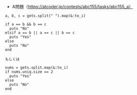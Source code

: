 - A問題（https://atcoder.jp/contests/abc155/tasks/abc155_a）

```
a, b, c = gets.split(" ").map(&:to_i)

if a == b && b == c
  puts "No"
elsif a == b || a == c || b == c
  puts "Yes"
else
  puts "No"
end

もしくは

nums = gets.split.map(&:to_i)
if nums.uniq.size == 2
  puts "Yes"
else
  puts "No"
end
```
